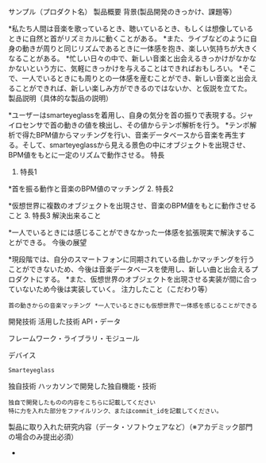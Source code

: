 サンプル（プロダクト名）
製品概要
背景(製品開発のきっかけ、課題等）

*私たち人間は音楽を歌っているとき、聴いているとき、もしくは想像しているときに自然と首がリズミカルに動くことがある。 *また、ライブなどのように自身の動きが周りと同じリズムであるときに一体感を抱き、楽しい気持ちが大きくなることがある。 *忙しい日々の中で、新しい音楽と出会えるきっかけがなかなかないという方に、気軽にきっかけを与えることはできればおもしろい。 *そこで、一人でいるときにも周りとの一体感を産むことができ、新しい音楽と出会えることができれば、新しい楽しみ方ができるのではないか、と仮説を立てた。
製品説明（具体的な製品の説明）

*ユーザーはsmarteyeglassを着用し、自身の気分を首の振りで表現する。ジャイロセンサで首の動きの値を検出し、その値からテンポ解析を行う。 *テンポ解析で得たBPM値からマッチングを行い、音楽データベースから音楽を再生する。そして、smarteyeglassから見える景色の中にオブジェクトを出現させ、BPM値をもとに一定のリズムで動作させる。
特長
1. 特長1

*首を振る動作と音楽のBPM値のマッチング
2. 特長2

*仮想世界に複数のオブジェクトを出現させ、音楽のBPM値をもとに動作させること
3. 特長3
解決出来ること

*一人でいるときには感じることができなかった一体感を拡張現実で解決することができる。
今後の展望

*現段階では、自分のスマートフォンに同期されている曲しかマッチングを行うことができないため、今後は音楽データベースを使用し、新しい曲と出会えるプロダクトにする。 *また、仮想世界のオブジェクトを出現させる実装が間に合っていないため今後は実装していく。
注力したこと（こだわり等）

    首の動きからの音楽マッチング *一人でいるときにも仮想世界で一体感を感じることができる

開発技術
活用した技術
API・データ

フレームワーク・ライブラリ・モジュール

デバイス

    Smarteyeglass

独自技術
ハッカソンで開発した独自機能・技術

    独自で開発したものの内容をこちらに記載してください
    特に力を入れた部分をファイルリンク、またはcommit_idを記載してください。

製品に取り入れた研究内容（データ・ソフトウェアなど）（※アカデミック部門の場合のみ提出必須）

*

